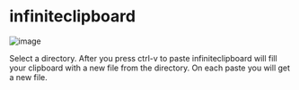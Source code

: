 # infiniteclipboard

![image](https://github.com/dfaker/infiniteclipboard/assets/35278260/ed2afcf7-1dee-4032-80f2-871cda65db75)


Select a directory.
After you press ctrl-v to paste infiniteclipboard will fill your clipboard with a new file from the directory.
On each paste you will get a new file.
